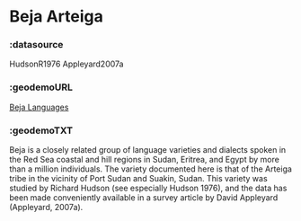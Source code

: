 # Beja Arteiga


### :datasource 

HudsonR1976 Appleyard2007a

### :geodemoURL 

[Beja Languages](http://www.ethnologue.com/language/bej)

### :geodemoTXT 

Beja is a closely related group of language varieties and dialects spoken in the Red Sea coastal and hill regions in Sudan, Eritrea, and Egypt by more than a million individuals. The variety documented here is that of the Arteiga tribe in the vicinity of Port Sudan and Suakin, Sudan. This variety was studied by Richard Hudson (see especially Hudson 1976), and the data has been made conveniently available in a survey article by David Appleyard (Appleyard, 2007a).
